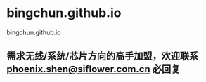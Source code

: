 # bingchun.github.io
bingchun.github.io

## 需求无线/系统/芯片方向的高手加盟，欢迎联系 phoenix.shen@siflower.com.cn 必回复
